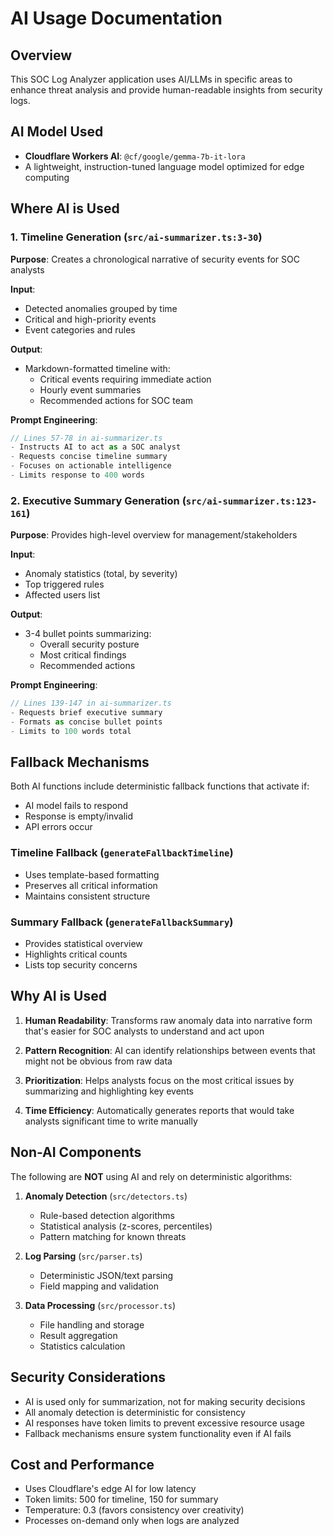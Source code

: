 # AI Usage Documentation

## Overview
This SOC Log Analyzer application uses AI/LLMs in specific areas to enhance threat analysis and provide human-readable insights from security logs.

## AI Model Used
- **Cloudflare Workers AI**: `@cf/google/gemma-7b-it-lora`
- A lightweight, instruction-tuned language model optimized for edge computing

## Where AI is Used

### 1. Timeline Generation (`src/ai-summarizer.ts:3-30`)
**Purpose**: Creates a chronological narrative of security events for SOC analysts

**Input**: 
- Detected anomalies grouped by time
- Critical and high-priority events
- Event categories and rules

**Output**: 
- Markdown-formatted timeline with:
  - Critical events requiring immediate action
  - Hourly event summaries
  - Recommended actions for SOC team

**Prompt Engineering**:
```typescript
// Lines 57-78 in ai-summarizer.ts
- Instructs AI to act as a SOC analyst
- Requests concise timeline summary
- Focuses on actionable intelligence
- Limits response to 400 words
```

### 2. Executive Summary Generation (`src/ai-summarizer.ts:123-161`)
**Purpose**: Provides high-level overview for management/stakeholders

**Input**:
- Anomaly statistics (total, by severity)
- Top triggered rules
- Affected users list

**Output**:
- 3-4 bullet points summarizing:
  - Overall security posture
  - Most critical findings
  - Recommended actions

**Prompt Engineering**:
```typescript
// Lines 139-147 in ai-summarizer.ts
- Requests brief executive summary
- Formats as concise bullet points
- Limits to 100 words total
```

## Fallback Mechanisms

Both AI functions include deterministic fallback functions that activate if:
- AI model fails to respond
- Response is empty/invalid
- API errors occur

### Timeline Fallback (`generateFallbackTimeline`)
- Uses template-based formatting
- Preserves all critical information
- Maintains consistent structure

### Summary Fallback (`generateFallbackSummary`)
- Provides statistical overview
- Highlights critical counts
- Lists top security concerns

## Why AI is Used

1. **Human Readability**: Transforms raw anomaly data into narrative form that's easier for SOC analysts to understand and act upon

2. **Pattern Recognition**: AI can identify relationships between events that might not be obvious from raw data

3. **Prioritization**: Helps analysts focus on the most critical issues by summarizing and highlighting key events

4. **Time Efficiency**: Automatically generates reports that would take analysts significant time to write manually

## Non-AI Components

The following are **NOT** using AI and rely on deterministic algorithms:

1. **Anomaly Detection** (`src/detectors.ts`)
   - Rule-based detection algorithms
   - Statistical analysis (z-scores, percentiles)
   - Pattern matching for known threats

2. **Log Parsing** (`src/parser.ts`)
   - Deterministic JSON/text parsing
   - Field mapping and validation

3. **Data Processing** (`src/processor.ts`)
   - File handling and storage
   - Result aggregation
   - Statistics calculation

## Security Considerations

- AI is used only for summarization, not for making security decisions
- All anomaly detection is deterministic for consistency
- AI responses have token limits to prevent excessive resource usage
- Fallback mechanisms ensure system functionality even if AI fails

## Cost and Performance

- Uses Cloudflare's edge AI for low latency
- Token limits: 500 for timeline, 150 for summary
- Temperature: 0.3 (favors consistency over creativity)
- Processes on-demand only when logs are analyzed